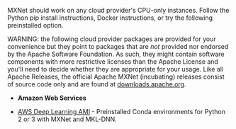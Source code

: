 MXNet should work on any cloud provider's CPU-only instances. Follow the Python
pip install instructions, Docker instructions, or try the following preinstalled
option.

WARNING: the following cloud provider packages are provided for your convenience
but they point to packages that are *not* provided nor endorsed by the Apache
Software Foundation. As such, they might contain software components with more
restrictive licenses than the Apache License and you'll need to decide whether
they are appropriate for your usage. Like all Apache Releases, the official
Apache MXNet (incubating) releases consist of source code only and are found at
[downloads.apache.org](https://downloads.apache.org/incubator/mxnet/).

* **Amazon Web Services**
- [AWS Deep Learning AMI](https://aws.amazon.com/machine-learning/amis/) - Preinstalled
Conda environments
for Python 2 or 3 with MXNet and MKL-DNN.
